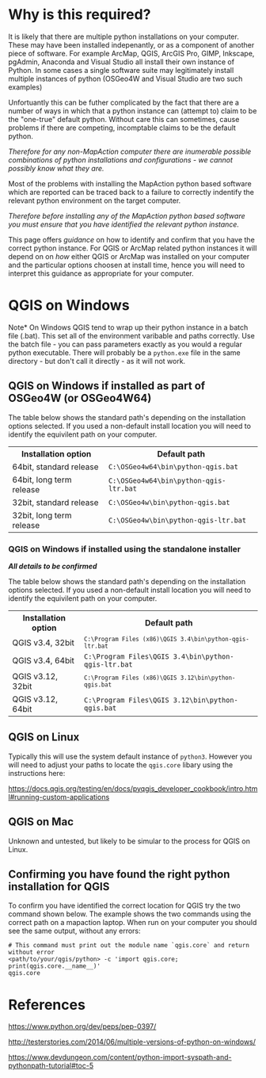 # Why is this required?
It is likely that there are multiple python installations on your computer. These may have been installed indepenantly, or as a component of another piece of software. For example ArcMap, QGIS, ArcGIS Pro, GIMP, Inkscape, pgAdmin, Anaconda and Visual Studio all install their own instance of Python. In some cases a single software suite may legitimately install multiple instances of python (OSGeo4W and Visual Studio are two such examples)

Unfortuantly this can be futher complicated by the fact that there are a number of ways in which that a python instance can (attempt to) claim to be the "one-true" default python. Without care this can sometimes, cause problems if there are competing, incomptable claims to be the default python.

_Therefore for any non-MapAction computer there are inumerable possible combinations of python installations and configurations - we cannot possibly know what they are._

Most of the problems with installing the MapAction python based software which are reported can be traced back to a failure to correctly indentify the relevant python environment on the target computer.

_Therefore before installing any of the MapAction python based software you must ensure that you have identified the relevant python instance._

This page offers _guidance_ on how to identify and confirm that you have the correct python instance. For QGIS or ArcMap related python instances it will depend on on _how_ either QGIS or ArcMap was installed on your computer and the particular options choosen at install time, hence you will need to interpret this guidance as appropriate for your computer.


# QGIS on Windows
Note* On Windows QGIS tend to wrap up their python instance in a batch file (.bat). This set all of the environment varibable and paths correctly. Use the batch file - you can pass parameters exactly as you would a regular python executable. There will probably be a `python.exe` file in the same directory - but don't call it directly - as it will not work.

## QGIS on Windows if installed as part of OSGeo4W (or OSGeo4W64)
The table below shows the standard path's depending on the installation options selected. If you used a non-default install location you will need to identify the equivilent path on your computer.

<table class="wrapped"><colgroup><col /><col /></colgroup>
<tbody>
<tr>
<th>Installation option</th>
<th>Default path</th></tr>
<tr>
<td>64bit, standard release</td>
<td><code>C:\OSGeo4w64\bin\python-qgis.bat</code></td></tr>
<tr>
<td>64bit, long term release</td>
<td><code>C:\OSGeo4w64\bin\python-qgis-ltr.bat</code></td></tr>
<tr>
<td>32bit, standard release</td>
<td><code>C:\OSGeo4w\bin\python-qgis.bat</code></td></tr>
<tr>
<td>32bit, long term release</td>
<td><code>C:\OSGeo4w\bin\python-qgis-ltr.bat</code></td></tr></tbody></table>
<h3>QGIS on Windows if installed using the standalone installer</h3>
<em><strong>All details to be confirmed</strong></em>

The table below shows the standard path's depending on the installation options selected. If you used a non-default install location you will need to identify the equivilent path on your computer.

<table class="wrapped"><colgroup><col /><col /></colgroup>
<tbody>
<tr>
<th>Installation option</th>
<th>Default path</th></tr>
<tr>
<td>QGIS v3.4, 32bit</td>
<td><code><code>C:\Program Files (x86)\QGIS 3.4\bin\python-qgis-ltr.bat</code></code></td></tr>
<tr>
<td>QGIS v3.4, 64bit</td>
<td><code>C:\Program Files\QGIS 3.4\bin\python-qgis-ltr.bat</code></td></tr>
<tr>
<td>QGIS v3.12, 32bit</td>
<td><code><code>C:\Program Files (x86)\QGIS 3.12\bin\python-qgis.bat</code></code></td></tr>
<tr>
<td>QGIS v3.12, 64bit</td>
<td><code>C:\Program Files\QGIS 3.12\bin\python-qgis.bat</code></td></tr></tbody></table>

## QGIS on Linux
Typically this will use the system default instance of <code>python3</code>. However you will need to adjust your paths to locate the <code>qgis.core</code> libary using the instructions here:

<a href="https://docs.qgis.org/testing/en/docs/pyqgis_developer_cookbook/intro.html#running-custom-applications">https://docs.qgis.org/testing/en/docs/pyqgis_developer_cookbook/intro.html#running-custom-applications</a>

## QGIS on Mac
Unknown and untested, but likely to be simular to the process for QGIS on Linux.

## Confirming you have found the right python installation for QGIS
To confirm you have identified the correct location for QGIS try the two command shown below. The example shows the two commands using the correct path on a mapaction laptop. When run on your computer you should see the same output, without any errors:
```
# This command must print out the module name `qgis.core` and return without error
<path/to/your/qgis/python> -c 'import qgis.core; print(qgis.core.__name__)'
qgis.core
```

# References
<a href="https://www.python.org/dev/peps/pep-0397/">https://www.python.org/dev/peps/pep-0397/</a>

<a href="http://testerstories.com/2014/06/multiple-versions-of-python-on-windows/">http://testerstories.com/2014/06/multiple-versions-of-python-on-windows/</a>

<a href="https://www.devdungeon.com/content/python-import-syspath-and-pythonpath-tutorial#toc-5">https://www.devdungeon.com/content/python-import-syspath-and-pythonpath-tutorial#toc-5</a>
